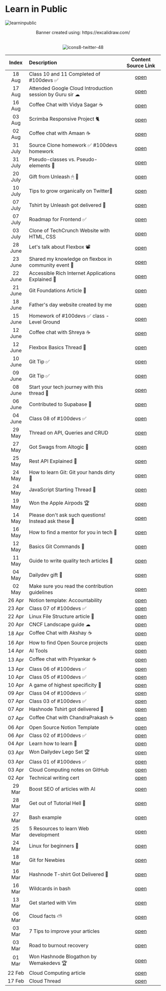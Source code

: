 # Learn in Public

![learninpublic](https://github.com/shubhsharma19/LearnInPublic/assets/69891912/d72e8f06-1291-47d4-a094-ee841ecc6e33)

<div align="center">
  Banner created using: https://excalidraw.com/
</div>

<br>

<div align="center">
  
  ![icons8-twitter-48](https://github.com/shubhsharma19/LearnInPublic/assets/69891912/399c0d7f-428b-48d6-a5f9-05895e3bc4d9)
  
</div>

<div align="center">
  
  |Index| Description | Content Source Link |
  |:--:|:-------------|:------------------:|
  |18 Aug|Class 10 and 11 Completed of #100devs ✅|[open](https://twitter.com/shubhstwt/status/1692444913101906335?s=20)
  |17 Aug|Attended Google Cloud Introduction session by Guru sir ☁|[open](https://twitter.com/shubhstwt/status/1692227639820574747?s=20)
  |16 Aug|Coffee Chat with Vidya Sagar ☕|[open](https://twitter.com/shubhstwt/status/1691839029476827308?s=20)
  |03 Aug|Scrimba Responsive Project 🐈|[open](https://twitter.com/shubhstwt/status/1687127002535567360?s=20)
  |02 Aug|Coffee chat with Amaan ☕|[open](https://twitter.com/shubhstwt/status/1686786399226523648?s=20)
  |31 July|Source Clone homework ✅ #100devs homework|[open](https://twitter.com/shubhstwt/status/1686053040183296004?s=20)
  |31 July|Pseudo-classes vs. Pseudo-elements 🧵|[open](https://twitter.com/shubhstwt/status/1685936756133351424?s=20)
  |20 July|Gift from Unleash 🖱 🎁|[open](https://twitter.com/shubhstwt/status/1681962246107439104?s=20)
  |10 July|Tips to grow organically on Twitter🧵|[open](https://twitter.com/shubhstwt/status/1678442884335300609?s=20)
  |07 July|Tshirt by Unleash got delivered 👕|[open](https://twitter.com/shubhstwt/status/1677246406644617221?s=20)
  |07 July|Roadmap for Frontend ✅|[open](https://twitter.com/shubhstwt/status/1677337002969276417?s=20)
  |03 July|Clone of TechCrunch Website with HTML, CSS|[open](https://twitter.com/shubhstwt/status/1675880795532308480?s=20)
  |28 June|Let's talk about Flexbox 📽|[open](https://youtu.be/7PdGLKEDLtE)
  |23 June|Shared my knowledge on flexbox in community event 📢 |[open](https://twitter.com/shubhstwt/status/1672266478832488454?s=20)
  |22 June|Accessible Rich Internet Applications Explained 🧵|[open](https://twitter.com/shubhstwt/status/1671838941916581891?s=20)
  |21 June|Git Foundations Article 📑| [open](https://twitter.com/shubhstwt/status/1671479207174758400?s=20)
  |18 June|Father's day website created by me|[open](https://twitter.com/shubhstwt/status/1670367904381157376?s=20)
  |15 June|Homework of #100devs ✅ class - Level Ground|[open](https://twitter.com/shubhstwt/status/1669340124612812803?s=20)
  |12 June|Coffee chat with Shreya ☕|[open](https://twitter.com/shubhstwt/status/1668291684130758656?s=20)
  |12 June|Flexbox Basics Thread 🧵|[open](https://twitter.com/shubhstwt/status/1668213946455822337?s=20)
  |10 June|Git Tip ✅ |[open](https://twitter.com/shubhstwt/status/1667455548672069632?s=20)
  |09 June|Git Tip ✅|[open](https://twitter.com/shubhstwt/status/1667080357433454592?s=20)
  |08 June|Start your tech journey with this thread 🧵 |[open](https://twitter.com/shubhstwt/status/1666789557021581314)
  |06 June|Contributed to Supabase 💚|[open](https://twitter.com/shubhstwt/status/1665943672519553028?s=20)
  |04 June|Class 08 of #100devs ✅| [open](https://twitter.com/shubhstwt/status/1665297396358688768?s=20)
  |29 May|Thread on API, Queries and CRUD| [open](https://twitter.com/shubhstwt/status/1663191807424098304?s=20)
  |27 May|Got Swags from Altogic 💜|[open](https://twitter.com/shubhstwt/status/1662370520967553025?s=20)
  |25 May|Rest API Explained 🧵|[open](https://twitter.com/shubhstwt/status/1661725150973419521?s=20)
  |24 May|How to learn Git: Git your hands dirty 🧵|[open](https://twitter.com/shubhstwt/status/1661415984224432128?s=20)
  |24 May|JavaScript Starting Thread 🧵|[open](https://twitter.com/shubhstwt/status/1661267275679412224?s=20)
  |19 May|Won the Apple Airpods 🏆|[open](https://twitter.com/shubhstwt/status/1659537318863335424?s=20)
  |14 May|Please don't ask such questions! Instead ask these 🧵|[open](https://twitter.com/shubhstwt/status/1657793720564199424?s=20)
  |16 May|How to find a mentor for you in tech 🧵|[open](https://twitter.com/shubhstwt/status/1658503972511170561?s=20)
  |12 May|Basics Git Commands 🧵|[open](https://twitter.com/shubhstwt/status/1657039535836938240?s=20)
  |11 May|Guide to write quality tech articles 📖|[open](https://twitter.com/shubhstwt/status/1656533669421662208?s=20)
  |04 May|Dailydev gift 🎁|[open](https://twitter.com/shubhstwt/status/1654006694362611712?s=20)
  |02 May|Make sure you read the contribution guidelines|[open](https://twitter.com/shubhstwt/status/1653343782165962753)
  |26 Apr|Notion template: Accountability| [open](https://twitter.com/shubhstwt/status/1651191929043058690)
  |23 Apr|Class 07 of #100devs ✅|[open](https://twitter.com/shubhstwt/status/1650174176572092416)
  |22 Apr|Linux File Structure article 📖|[open](https://twitter.com/shubhstwt/status/1649707361685364738)
  |20 Apr|CNCF Landscape guide ☁|[open](https://twitter.com/shubhstwt/status/1649027638047174658)
  |18 Apr|Coffee Chat with Akshay ☕|[open](https://twitter.com/shubhstwt/status/1648381187000524800?s=20)
  |16 Apr|How to find Open Source projects|[open](https://twitter.com/shubhstwt/status/1647326245045284866?s=20)
  |14 Apr|AI Tools |[open](https://twitter.com/shubhstwt/status/1646792925198815233)
  |13 Apr|Coffee chat with Priyankar ☕|[open](https://twitter.com/shubhstwt/status/1646543974512070657?s=20)
  |13 Apr|Class 06 of #100devs ✅|[open](https://twitter.com/shubhstwt/status/1646446212760088576?s=20)
  |10 Apr|Class 05 of #100devs ✅|[open](https://twitter.com/shubhstwt/status/1645481632005234688)
  |10 Apr|A game of highest specificity 🎲|[open](https://twitter.com/shubhstwt/status/1645340715818549249)
  |09 Apr|Class 04 of #100devs ✅|[open](https://twitter.com/shubhstwt/status/1644774883409432576)
  |07 Apr|Class 03 of #100devs ✅|[open](https://twitter.com/shubhstwt/status/1644379539731288064?s=20)
  |07 Apr|Hashnode Tshirt got delivered 👕|[open](https://twitter.com/shubhstwt/status/1644298439877066753?s=20)
  |07 Apr|Coffee Chat with ChandraPrakash ☕|[open](https://twitter.com/shubhstwt/status/1644258942535761920?s=20)
  |06 Apr|Open Source Notion Template|[open](https://twitter.com/shubhstwt/status/1644038475317133312?s=20)
  |06 Apr|Class 02 of #100devs ✅|[open](https://twitter.com/shubhstwt/status/1643710613221416960?s=20)
  |04 Apr|Learn how to learn 🧾|[open](https://twitter.com/shubhstwt/status/1643216396548186112?s=20)
  |03 Apr|Won Dailydev Lego Set 🏆|[open](https://twitter.com/shubhstwt/status/1642925104798793728?s=20)
  |03 Apr|Class 01 of #100devs ✅|[open](https://twitter.com/shubhstwt/status/1642870069893173248?s=20)
  |03 Apr|Cloud Computing notes on GitHub|[open](https://twitter.com/shubhstwt/status/1642807689532297217?s=20)
  |02 Apr|Technical writing cert|[open](https://twitter.com/shubhstwt/status/1642269045297917952?s=20)
  |29 Mar|Boost SEO of articles with AI|[open](https://twitter.com/shubhstwt/status/1640996078643449858?s=20)
  |28 Mar|Get out of Tutorial Hell 🧵|[open](https://twitter.com/shubhstwt/status/1640700116205199361?s=20)
  |27 Mar|Bash example|[open](https://twitter.com/shubhstwt/status/1640390945001836544?s=20)
  |25 Mar|5 Resources to learn Web development|[open](https://twitter.com/shubhstwt/status/1639669491742253059?s=20)
  |24 Mar|Linux for beginners 📑|[open](https://twitter.com/shubhstwt/status/1639247304636129281?s=20)
  |18 Mar|Git for Newbies|[open](https://twitter.com/shubhstwt/status/1637143599451103232?s=20)
  |16 Mar|Hashnode T-shirt Got Delivered 👕|[open](https://twitter.com/shubhstwt/status/1636323885149999104?s=20)
  |16 Mar|Wildcards in bash |[open](https://twitter.com/shubhstwt/status/1636199717863317504?s=20)
  |13 Mar|Get started with Vim|[open](https://www.notion.so/shubhworkspace/List-1e9fa036eb364d3e83cf32e20100e92d)
  |06 Mar|Cloud facts ⛅|[open](https://twitter.com/shubhstwt/status/1632753413363585027?s=20)
  |03 Mar|7 Tips to improve your articles|[open](https://twitter.com/shubhstwt/status/1631682675936206850?s=20)
  |03 Mar|Road to burnout recovery|[open](https://twitter.com/shubhstwt/status/1631535632433532928?s=20)
  |01 Mar|Won Hashnode Blogathon by Wemakedevs 🏆|[open](https://twitter.com/shubhstwt/status/1630827067305775104?s=20)
  |22 Feb|Cloud Computing article|[open](https://twitter.com/shubhstwt/status/1626613871653052416?s=20)
  |17 Feb|Cloud Thread|[open](https://twitter.com/shubhstwt/status/1626613871653052416?s=20)

</div>
